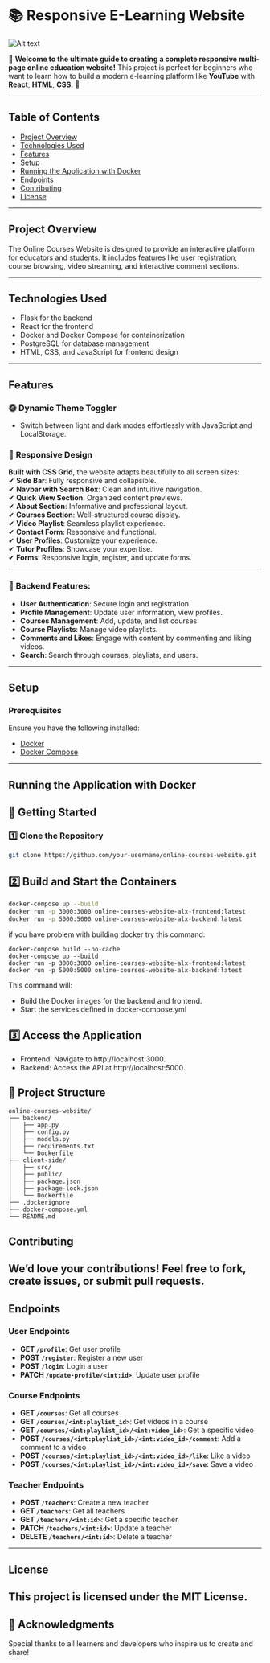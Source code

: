 # 📚 Responsive E-Learning Website
![Alt text](https://github.com/ruu23/online-courses-website-ALX/blob/master/backend/static/imgs/website.jpg)


🎉 **Welcome to the ultimate guide to creating a complete responsive multi-page online education website!** This project is perfect for beginners who want to learn how to build a modern e-learning platform like **YouTube** with **React**, **HTML**, **CSS**. 🚀

---
## Table of Contents

- [Project Overview](#project-overview)
- [Technologies Used](#technologies-used)
- [Features](#features)
- [Setup](#setup)
- [Running the Application with Docker](#running-the-application-with-docker)
- [Endpoints](#endpoints)
- [Contributing](#contributing)
- [License](#license)

---


## Project Overview

The Online Courses Website is designed to provide an interactive platform for educators and students. It includes features like user registration, course browsing, video streaming, and interactive comment sections.


---
## Technologies Used

- Flask for the backend
- React for the frontend
- Docker and Docker Compose for containerization
- PostgreSQL for database management
- HTML, CSS, and JavaScript for frontend design

---

## Features

### 🌞 **Dynamic Theme Toggler**
- Switch between light and dark modes effortlessly with JavaScript and LocalStorage.

### 📑 **Responsive Design**  
**Built with CSS Grid**, the website adapts beautifully to all screen sizes:  
✔ **Side Bar**: Fully responsive and collapsible.  
✔ **Navbar with Search Box**: Clean and intuitive navigation.  
✔ **Quick View Section**: Organized content previews.  
✔ **About Section**: Informative and professional layout.  
✔ **Courses Section**: Well-structured course display.  
✔ **Video Playlist**: Seamless playlist experience.  
✔ **Contact Form**: Responsive and functional.  
✔ **User Profiles**: Customize your experience.  
✔ **Tutor Profiles**: Showcase your expertise.  
✔ **Forms**: Responsive login, register, and update forms.

---

### 🚀 **Backend Features**:
- **User Authentication**: Secure login and registration.
- **Profile Management**: Update user information, view profiles.
- **Courses Management**: Add, update, and list courses.
- **Course Playlists**: Manage video playlists.
- **Comments and Likes**: Engage with content by commenting and liking videos.
- **Search**: Search through courses, playlists, and users.

---
## Setup

### Prerequisites

Ensure you have the following installed:
- [Docker](https://www.docker.com/get-started)
- [Docker Compose](https://docs.docker.com/compose/install/)

---
## Running the Application with Docker
## 🚀 **Getting Started**

### 1️⃣ Clone the Repository
```bash
git clone https://github.com/your-username/online-courses-website.git
```

## 2️⃣ Build and Start the Containers
```bash
docker-compose up --build
docker run -p 3000:3000 online-courses-website-alx-frontend:latest
docker run -p 5000:5000 online-courses-website-alx-backend:latest
```
if you have problem with building docker try this command:
```
docker-compose build --no-cache
docker-compose up --build
docker run -p 3000:3000 online-courses-website-alx-frontend:latest
docker run -p 5000:5000 online-courses-website-alx-backend:latest
```

This command will:

- Build the Docker images for the backend and frontend.
- Start the services defined in docker-compose.yml

## 3️⃣ Access the Application
- Frontend: Navigate to http://localhost:3000.
- Backend: Access the API at http://localhost:5000.

## 📂 Project Structure
```
online-courses-website/
├── backend/
│   ├── app.py
│   ├── config.py
│   ├── models.py
│   ├── requirements.txt
│   └── Dockerfile
├── client-side/
│   ├── src/
│   ├── public/
│   ├── package.json
│   ├── package-lock.json
│   └── Dockerfile
├── .dockerignore
├── docker-compose.yml
└── README.md

```

## Contributing
We’d love your contributions! Feel free to fork, create issues, or submit pull requests.
---
## Endpoints

### User Endpoints
- **GET `/profile`**: Get user profile  
- **POST `/register`**: Register a new user  
- **POST `/login`**: Login a user  
- **PATCH `/update-profile/<int:id>`**: Update user profile  

### Course Endpoints
- **GET `/courses`**: Get all courses  
- **GET `/courses/<int:playlist_id>`**: Get videos in a course  
- **GET `/courses/<int:playlist_id>/<int:video_id>`**: Get a specific video  
- **POST `/courses/<int:playlist_id>/<int:video_id>/comment`**: Add a comment to a video  
- **POST `/courses/<int:playlist_id>/<int:video_id>/like`**: Like a video  
- **POST `/courses/<int:playlist_id>/<int:video_id>/save`**: Save a video  

### Teacher Endpoints
- **POST `/teachers`**: Create a new teacher  
- **GET `/teachers`**: Get all teachers  
- **GET `/teachers/<int:id>`**: Get a specific teacher  
- **PATCH `/teachers/<int:id>`**: Update a teacher  
- **DELETE `/teachers/<int:id>`**: Delete a teacher  
---
## License
This project is licensed under the MIT License.
---

## 🙌 Acknowledgments
Special thanks to all learners and developers who inspire us to create and share!
